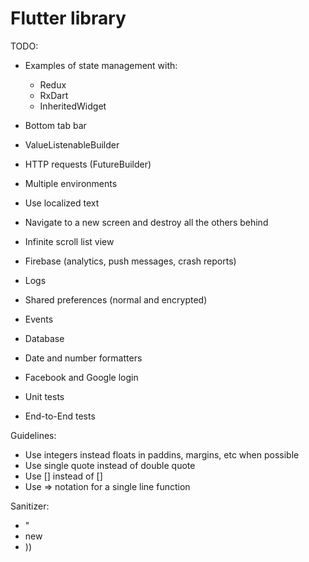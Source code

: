 # Flutter library

TODO:
* Examples of state management with:
    - Redux
    - RxDart
    - InheritedWidget

* Bottom tab bar

* ValueListenableBuilder
* HTTP requests (FutureBuilder)
* Multiple environments
* Use localized text
* Navigate to a new screen and destroy all the others behind
* Infinite scroll list view
* Firebase (analytics, push messages, crash reports)
* Logs
* Shared preferences (normal and encrypted)
* Events
* Database
* Date and number formatters
* Facebook and Google login
* Unit tests
* End-to-End tests

Guidelines:
* Use integers instead floats in paddins, margins, etc when possible
* Use single quote instead of double quote
* Use [] instead of <Widget>[]
* Use => notation for a single line function

Sanitizer:
* "
* new
* ))